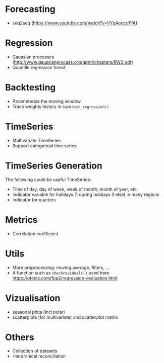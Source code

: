 # Forecasting
- seq2seq (https://www.youtube.com/watch?v=VYpAodcdFfA)

# Regression
- Gaussian processes (http://www.gaussianprocess.org/gpml/chapters/RW2.pdf)
- Quantile regression forest

# Backtesting
- Parameterize the moving window
- Track weights history in `backtest_regression()`

# TimeSeries
- Multivariate TimeSeries
- Support categorical time series

# TimeSeries Generation
The following could be useful TimeSeries:
- Time of day, day of week, week of month, month of year, etc
- Indicator variable for holidays (1 during holidays 0 else) in many regions
- Indicator for quarters

# Metrics
- Correlation coefficient

# Utils
- More preprocessing: moving average, filters, ...
- A function such as `checkresiduals()` used here https://otexts.com/fpp2/regression-evaluation.html

# Vizualisation
- seasonal plots (incl polar)
- scatterplots (for multivariate) and scatterplot matrix

# Others
- Collection of datasets
- Hierarchical reconciliation

